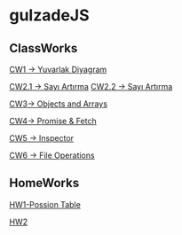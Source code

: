 # gulzadeJS

## ClassWorks
[CW1 -> Yuvarlak Diyagram](https://gulzade.github.io/gulzadeJS/Work1%20(1).PNG)


[CW2.1 -> Sayı Artırma](https://gulzade.github.io/gulzadeJS/ClassWork_Part1.html)
[CW2.2 -> Sayı Artırma](https://gulzade.github.io/gulzadeJS/ClassWork_Part2.html) 


[CW3->  Objects and Arrays](https://gulzade.github.io/gulzadeJS/gulzadeCW3.PNG)


[CW4-> Promise & Fetch](https://gulzade.github.io/gulzadeJS/ClassWork4/Courses.html)


[CW5 -> Inspector](https://gulzade.github.io/gulzadeJS/ClassWork5/work/EloquentJS.html)


[CW6 -> File Operations](https://gulzade.github.io/gulzadeJS/ClassWork6/cw6.html)


## HomeWorks
[HW1-Possion Table ]()

[HW2]()


